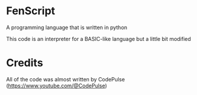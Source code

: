 # FenScript
A programming language that is written in python

This code is an interpreter for a BASIC-like language but a little bit modified

# Credits

All of the code was almost written by CodePulse (https://www.youtube.com/@CodePulse)
